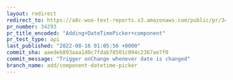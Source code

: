 ```yaml
---
layout: redirect
redirect_to: https://a8c-woo-test-reports.s3.amazonaws.com/public/pr/34293/api/index.html
pr_number: 34293
pr_title_encoded: "Adding+DateTimePicker+component"
pr_test_type: api
last_published: "2022-08-16 01:05:56 +0000"
commit_sha: aaedeb893aaa1d0c7fdab78501c094c2367ae7f0
commit_message: "Trigger onChange whenever date is changed"
branch_name: add/component-datetime-picker
---
```

